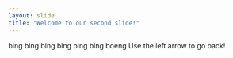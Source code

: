 ```yaml
---
layout: slide
title: "Welcome to our second slide!"
---
```

bing bing bing bing bing bing boeng
Use the left arrow to go back!


